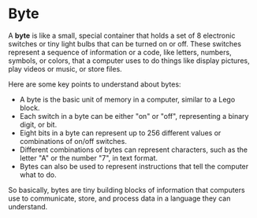 # Byte

A **byte** is like a small, special container that holds a set of 8 electronic switches or tiny light bulbs that can be turned on or off. These switches represent a sequence of information or a code, like letters, numbers, symbols, or colors, that a computer uses to do things like display pictures, play videos or music, or store files. 

Here are some key points to understand about bytes:

- A byte is the basic unit of memory in a computer, similar to a Lego block.
- Each switch in a byte can be either "on" or "off", representing a binary digit, or bit.
- Eight bits in a byte can represent up to 256 different values or combinations of on/off switches.
- Different combinations of bytes can represent characters, such as the letter "A" or the number "7", in text format.
- Bytes can also be used to represent instructions that tell the computer what to do. 

So basically, bytes are tiny building blocks of information that computers use to communicate, store, and process data in a language they can understand.
